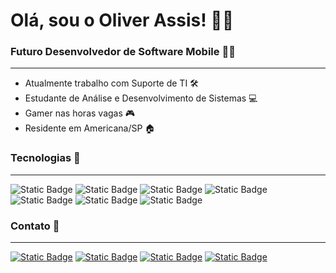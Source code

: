 # Olá, sou o Oliver Assis! 👋🏽 

<h3> Futuro Desenvolvedor de Software Mobile 📱🔥</h3>

<hr>

- Atualmente trabalho com Suporte de TI 🛠️
- Estudante de Análise e Desenvolvimento de Sistemas 💻
- Gamer nas horas vagas 🎮
- Residente em Americana/SP 🏠

<h3> Tecnologias 🚀 </h3>

<hr>

![Static Badge](https://img.shields.io/badge/HTML5-black?style=square&logo=HTML5&logoColor=%23E34F26)
![Static Badge](https://img.shields.io/badge/CCS3-black?style=square&logo=CSS3&logoColor=%231572B6)
![Static Badge](https://img.shields.io/badge/JAVASCRIPT-black?style=square&logo=JAVASCRIPT&logoColor=%23F7DF1E)
![Static Badge](https://img.shields.io/badge/NODE.JS-black?style=square&logo=NODE.JS&logoColor=%23339933)
![Static Badge](https://img.shields.io/badge/REACT-black?style=square&logo=REACT&logoColor=%2361DAFB)
![Static Badge](https://img.shields.io/badge/MySQL-black?style=square&logo=MySQL&logoColor=%234479A1)
![Static Badge](https://img.shields.io/badge/GIT-black?style=square&logo=GIT&logoColor=%23F05032)


<h3> Contato 📱 </h3>

<hr>

<p align="left">

<a href="mailto:oliverinvest08@gmail.com" target="_blank" alt="Gmail">
<img alt="Static Badge" src="https://img.shields.io/badge/GMAIL-black?style=square&logo=GMAIL&logoColor=%23EA4335"></a>

<a href="https://www.instagram.com/oliverassis08/" target="_blank" alt="Instagram">
<img alt="Static Badge" src="https://img.shields.io/badge/INSTAGRAM-black?style=square&logo=INSTAGRAM&logoColor=%23E4405F"></a>

<a href="https://www.linkedin.com/in/oliverassis" target="_blank" alt="Linkedin">
<img alt="Static Badge" src="https://img.shields.io/badge/LINKEDIN-black?style=square&logo=LINKEDIN&logoColor=%230A66C2"></a>

<a href="https://api.whatsapp.com/send/?phone=19995812011&text&type=phone_number&app_absent=0" target="_blank" alt="WhatsApp">
<img alt="Static Badge" src="https://img.shields.io/badge/WHATSAPP-black?style=square&logo=WHATSAPP&logoColor=%2325D366"></a>

</p>




  












